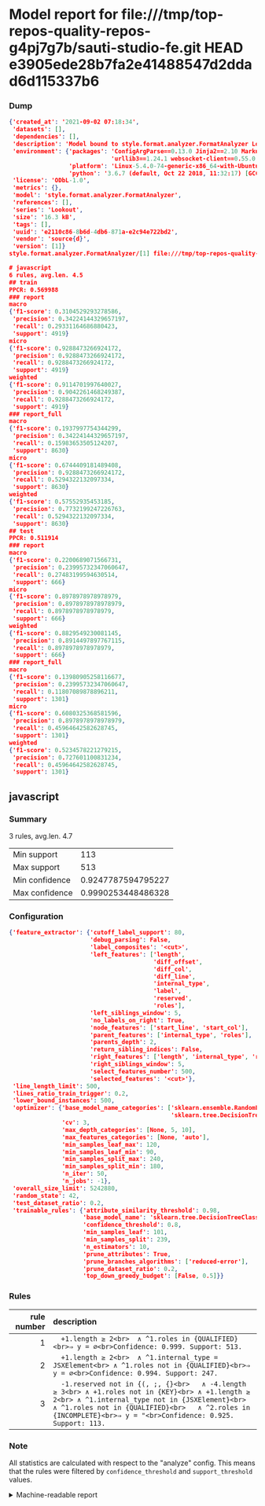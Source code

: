 # Model report for file:///tmp/top-repos-quality-repos-g4pj7g7b/sauti-studio-fe.git HEAD e3905ede28b7fa2e41488547d2ddad6d115337b6

### Dump

```json
{'created_at': '2021-09-02 07:18:34',
 'datasets': [],
 'dependencies': [],
 'description': 'Model bound to style.format.analyzer.FormatAnalyzer Lookout analyzer.',
 'environment': {'packages': 'ConfigArgParse==0.13.0 Jinja2==2.10 MarkupSafe==1.1.1 PyStemmer==1.3.0 PyYAML==5.1 Pympler==0.5 SQLAlchemy==1.2.10 SQLAlchemy-Utils==0.33.3 asdf==2.3.2 bblfsh==2.12.7 boto==2.49.0 boto3==1.9.130 botocore==1.12.130 cachetools==2.0.1 certifi==2019.3.9 chardet==3.0.4 clint==0.5.1 docker==3.7.0 docker-pycreds==0.4.0 dulwich==0.19.11 grpcio==1.19.0 grpcio-tools==1.19.0 humanfriendly==4.16.1 humanize==0.5.1 idna==2.8 jmespath==0.9.4 jsonschema==2.6.0 lookout-sdk==0.4.1 lookout-sdk-ml==0.19.0 lookout-style==0.2.0 lz4==2.1.6 modelforge==0.12.1 numpy==1.16.2 packaging==19.0 pandas==0.22.0 pip==19.0.3 protobuf==3.7.0 psycopg2-binary==2.7.5 pygtrie==2.3 pyparsing==2.3.1 python-dateutil==2.8.0 python-igraph==0.7.1.post6 pytz==2019.1 requests==2.21.0 requirements-parser==0.2.0 scikit-learn==0.20.1 scikit-optimize==0.5.2 scipy==1.2.1 semantic-version==2.6.0 setuptools==40.8.0 six==1.12.0 smart-open==1.8.1 sourced-ml==0.8.2 spdx==2.5.0 stringcase==1.2.0 tabulate==0.8.2 tqdm==4.31.1 '
                             'urllib3==1.24.1 websocket-client==0.55.0 xxhash==1.3.0',
                 'platform': 'Linux-5.4.0-74-generic-x86_64-with-Ubuntu-18.04-bionic',
                 'python': '3.6.7 (default, Oct 22 2018, 11:32:17) [GCC 8.2.0]'},
 'license': 'ODbL-1.0',
 'metrics': {},
 'model': 'style.format.analyzer.FormatAnalyzer',
 'references': [],
 'series': 'Lookout',
 'size': '16.3 kB',
 'tags': [],
 'uuid': 'e2110c86-8b6d-4db6-871a-e2c94e722bd2',
 'vendor': 'source{d}',
 'version': [1]}
style.format.analyzer.FormatAnalyzer/[1] file:///tmp/top-repos-quality-repos-g4pj7g7b/sauti-studio-fe.git e3905ede28b7fa2e41488547d2ddad6d115337b6

# javascript
6 rules, avg.len. 4.5
## train
PPCR: 0.569988
### report
macro
{'f1-score': 0.3104529293278586,
 'precision': 0.34224144329657197,
 'recall': 0.29331164686880423,
 'support': 4919}
micro
{'f1-score': 0.9288473266924172,
 'precision': 0.9288473266924172,
 'recall': 0.9288473266924172,
 'support': 4919}
weighted
{'f1-score': 0.9114701997640027,
 'precision': 0.9042261468249387,
 'recall': 0.9288473266924172,
 'support': 4919}
### report_full
macro
{'f1-score': 0.1937997754344299,
 'precision': 0.34224144329657197,
 'recall': 0.15983653505124207,
 'support': 8630}
micro
{'f1-score': 0.6744409181489408,
 'precision': 0.9288473266924172,
 'recall': 0.5294322132097334,
 'support': 8630}
weighted
{'f1-score': 0.57552935453185,
 'precision': 0.7732199247226763,
 'recall': 0.5294322132097334,
 'support': 8630}
## test
PPCR: 0.511914
### report
macro
{'f1-score': 0.2200689071566731,
 'precision': 0.23995732347060647,
 'recall': 0.27483199594630514,
 'support': 666}
micro
{'f1-score': 0.8978978978978979,
 'precision': 0.8978978978978979,
 'recall': 0.8978978978978979,
 'support': 666}
weighted
{'f1-score': 0.8829549230081145,
 'precision': 0.8914497897767115,
 'recall': 0.8978978978978979,
 'support': 666}
### report_full
macro
{'f1-score': 0.13980905258116677,
 'precision': 0.23995732347060647,
 'recall': 0.11807089878896211,
 'support': 1301}
micro
{'f1-score': 0.6080325368581596,
 'precision': 0.8978978978978979,
 'recall': 0.45964642582628745,
 'support': 1301}
weighted
{'f1-score': 0.5234578221279215,
 'precision': 0.727601100831234,
 'recall': 0.45964642582628745,
 'support': 1301}
```

## javascript
### Summary
3 rules, avg.len. 4.7

| | |
|-|-|
|Min support|113|
|Max support|513|
|Min confidence|0.9247787594795227|
|Max confidence|0.9990253448486328|

### Configuration

```json
{'feature_extractor': {'cutoff_label_support': 80,
                       'debug_parsing': False,
                       'label_composites': '<cut>',
                       'left_features': ['length',
                                         'diff_offset',
                                         'diff_col',
                                         'diff_line',
                                         'internal_type',
                                         'label',
                                         'reserved',
                                         'roles'],
                       'left_siblings_window': 5,
                       'no_labels_on_right': True,
                       'node_features': ['start_line', 'start_col'],
                       'parent_features': ['internal_type', 'roles'],
                       'parents_depth': 2,
                       'return_sibling_indices': False,
                       'right_features': ['length', 'internal_type', 'reserved', 'roles'],
                       'right_siblings_window': 5,
                       'select_features_number': 500,
                       'selected_features': '<cut>'},
 'line_length_limit': 500,
 'lines_ratio_train_trigger': 0.2,
 'lower_bound_instances': 500,
 'optimizer': {'base_model_name_categories': ['sklearn.ensemble.RandomForestClassifier',
                                              'sklearn.tree.DecisionTreeClassifier'],
               'cv': 3,
               'max_depth_categories': [None, 5, 10],
               'max_features_categories': [None, 'auto'],
               'min_samples_leaf_max': 120,
               'min_samples_leaf_min': 90,
               'min_samples_split_max': 240,
               'min_samples_split_min': 180,
               'n_iter': 50,
               'n_jobs': -1},
 'overall_size_limit': 5242880,
 'random_state': 42,
 'test_dataset_ratio': 0.2,
 'trainable_rules': {'attribute_similarity_threshold': 0.98,
                     'base_model_name': 'sklearn.tree.DecisionTreeClassifier',
                     'confidence_threshold': 0.8,
                     'min_samples_leaf': 101,
                     'min_samples_split': 239,
                     'n_estimators': 10,
                     'prune_attributes': True,
                     'prune_branches_algorithms': ['reduced-error'],
                     'prune_dataset_ratio': 0.2,
                     'top_down_greedy_budget': [False, 0.5]}}
```

### Rules

| rule number | description |
|----:|:-----|
| 1 | `  +1.length ≥ 2<br>	∧ ^1.roles in {QUALIFIED}<br>⇒ y = ∅<br>Confidence: 0.999. Support: 513.` |
| 2 | `  +1.length ≥ 2<br>	∧ ^1.internal_type = JSXElement<br>	∧ ^1.roles not in {QUALIFIED}<br>⇒ y = ∅<br>Confidence: 0.994. Support: 247.` |
| 3 | `  -1.reserved not in {(, ;, {}<br>	∧ -4.length ≥ 3<br>	∧ +1.roles not in {KEY}<br>	∧ +1.length ≥ 2<br>	∧ ^1.internal_type not in {JSXElement}<br>	∧ ^1.roles not in {QUALIFIED}<br>	∧ ^2.roles in {INCOMPLETE}<br>⇒ y = "<br>Confidence: 0.925. Support: 113.` |

### Note
All statistics are calculated with respect to the "analyze" config. This means that the rules were filtered by
`confidence_threshold` and `support_threshold` values.

<details>
    <summary>Machine-readable report</summary>
```json
{"javascript": {"avg_rule_len": 4.666666666666667, "max_conf": 0.9990253448486328, "max_support": 513, "min_conf": 0.9247787594795227, "min_support": 113, "num_rules": 3}}
```
</details>
